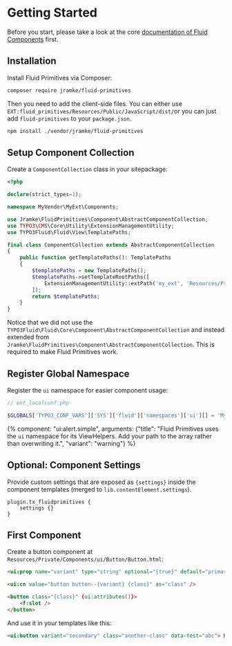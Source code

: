 # Getting Started

Before you start, please take a look at the core [documentation of Fluid Components](https://docs.typo3.org/other/typo3fluid/fluid/main/en-us/Usage/Components.html) first.

## Installation

Install Fluid Primitives via Composer:

```bash
composer require jramke/fluid-primitives
```

Then you need to add the client-side files. You can either use `EXT:fluid_primitives/Resources/Public/JavaScript/dist/`or you can just add `fluid-primitives` to your `package.json`.

```bash
npm install ./vendor/jramke/fluid-primitives
```

## Setup Component Collection

Create a `ComponentCollection` class in your sitepackage:

```php
<?php

declare(strict_types=1);

namespace MyVendor\MyExt\Components;

use Jramke\FluidPrimitives\Component\AbstractComponentCollection;
use TYPO3\CMS\Core\Utility\ExtensionManagementUtility;
use TYPO3Fluid\Fluid\View\TemplatePaths;

final class ComponentCollection extends AbstractComponentCollection
{
    public function getTemplatePaths(): TemplatePaths
    {
        $templatePaths = new TemplatePaths();
        $templatePaths->setTemplateRootPaths([
            ExtensionManagementUtility::extPath('my_ext', 'Resources/Private/Components'),
        ]);
        return $templatePaths;
    }
}
```

Notice that we did not use the `TYPO3Fluid\Fluid\Core\Component\AbstractComponentCollection` and instead extended from `Jramke\FluidPrimitives\Component\AbstractComponentCollection`. This is required to make Fluid Primitives work.

## Register Global Namespace

Register the `ui` namespace for easier component usage:

```php
// ext_localconf.php

$GLOBALS['TYPO3_CONF_VARS']['SYS']['fluid']['namespaces']['ui'][] = 'MyVendor\\MyExt\\Components\\ComponentCollection';
```

{% component: "ui:alert.simple", arguments: {"title": "Fluid Primitives uses the `ui` namespace for its ViewHelpers. Add your path to the array rather than overwriting it.", "variant": "warning"} %}

## Optional: Component Settings

Provide custom settings that are exposed as `{settings}` inside the component templates (merged to `lib.contentElement.settings`).

```typoscript
plugin.tx_fluidprimitives {
    settings {}
}
```

## First Component

Create a button component at `Resources/Private/Components/ui/Button/Button.html`:

```html
<ui:prop name="variant" type="string" optional="{true}" default="primary" />

<ui:cn value="button button--{variant} {class}" as="class" />

<button class="{class}" {ui:attributes()}>
    <f:slot />
</button>
```

And use it in your templates like this:

```html
<ui:button variant="secondary" class="another-class" data-test="abc"> Hello World </ui:button>
```
